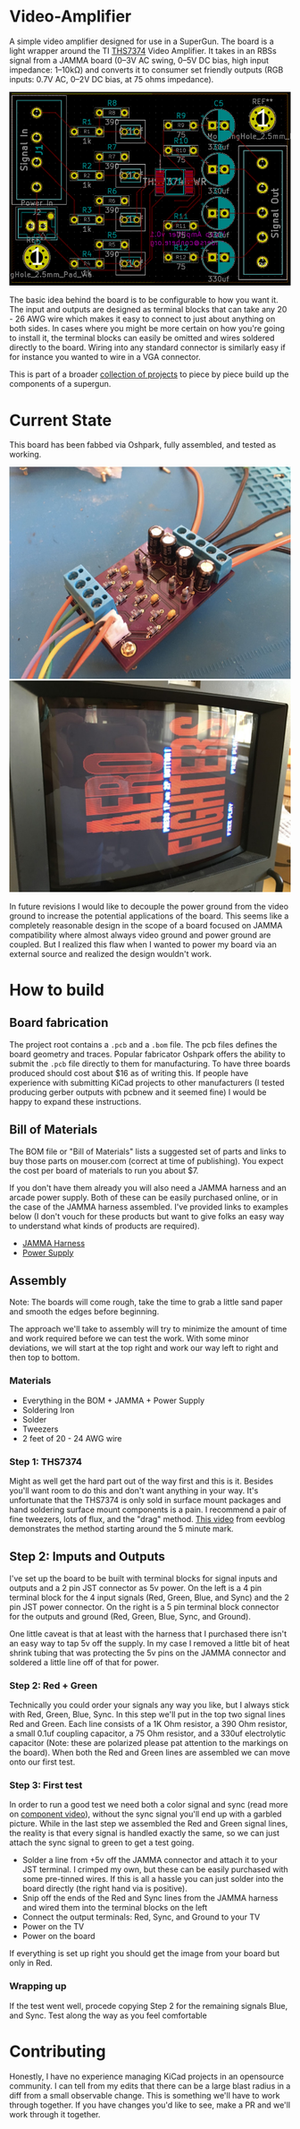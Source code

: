 # Video-Amplifier

A simple video amplifier designed for use in a SuperGun. The board is a light wrapper around the TI [THS7374](https://www.ti.com/product/THS7374) Video Amplifier. It takes in an RBSs signal from a JAMMA board (0–3V AC swing, 0–5V DC bias, high input impedance: 1–10kΩ) and converts it to consumer set friendly outputs (RGB inputs: 0.7V AC, 0–2V DC bias, at 75 ohms impedance).

![Image of pcb design for Video Amplifier v0.1 board](https://raw.githubusercontent.com/aconbere/Video-Amplifier/master/Video-amplifier-v0.1.png)

The basic idea behind the board is to be configurable to how you want it. The input and outputs are designed as terminal blocks that can take any 20 - 26 AWG wire which makes it easy to connect to just about anything on both sides. In cases where you might be more certain on how you're going to install it, the terminal blocks can easily be omitted and wires soldered directly to the board. Wiring into any standard connector is similarly easy if for instance you wanted to wire in a VGA connector.

This is part of a broader [collection of projects](https://github.com/aconbere/Supergun) to piece by piece build up the components of a supergun.

# Current State

This board has been fabbed via Oshpark, fully assembled, and tested as working.

![Image of assembled Video Amplifier v0.1 board](https://raw.githubusercontent.com/aconbere/Video-Amplifier/master/Video-Amplifier-v0.1-Assembled.JPG)
![Image of video output of Video Amplifier v0.1 board](https://raw.githubusercontent.com/aconbere/Video-Amplifier/master/Video-Amplifier-v0.1-example-function.JPG)

In future revisions I would like to decouple the power ground from the video ground to increase the potential applications of the board. This seems like a completely reasonable design in the scope of a board focused on JAMMA compatibility where almost always video ground and power ground are coupled. But I realized this flaw when I wanted to power my board via an external source and realized the design wouldn't work.

# How to build

## Board fabrication

The project root contains a `.pcb` and a `.bom` file. The pcb files defines the board geometry and traces. Popular fabricator Oshpark offers the ability to submit the `.pcb` file directly to them for manufacturing. To have three boards produced should cost about $16 as of writing this. If people have experience with submitting KiCad projects to other manufacturers (I tested producing gerber outputs with pcbnew and it seemed fine) I would be happy to expand these instructions.

## Bill of Materials

The BOM file or "Bill of Materials" lists a suggested set of parts and links to buy those parts on mouser.com (correct at time of publishing). You expect the cost per board of materials to run you about $7.

If you don't have them already you will also need a JAMMA harness and an arcade power supply. Both of these can be easily purchased online, or in the case of the JAMMA harness assembled. I've provided links to examples below (I don't vouch for these products but want to give folks an easy way to understand what kinds of products are required).

* [JAMMA Harness](https://www.ebay.com/itm/JAMMA-Mame-Cabinet-Wiring-Harness-Loom-Multicade-Arcade-Video-Game-PCB-cable/332418279009)
* [Power Supply](https://www.ebay.com/itm/Happ-15-AMP-Switching-Power-Supply-Arcade-Multicade-8-Liner-Games/123679840929)

## Assembly

Note: The boards will come rough, take the time to grab a little sand paper and smooth the edges before beginning.

The approach we'll take to assembly will try to minimize the amount of time and work required before we can test the work. With some minor deviations, we will start at the top right and work our way left to right and then top to bottom.

### Materials

* Everything in the BOM + JAMMA + Power Supply
* Soldering Iron
* Solder
* Tweezers
* 2 feet of 20 - 24 AWG wire

### Step 1: THS7374

Might as well get the hard part out of the way first and this is it. Besides you'll want room to do this and don't want anything in your way. It's unfortunate that the THS7374 is only sold in surface mount packages and hand soldering surface mount components is a pain. I recommend a pair of fine tweezers, lots of flux, and the "drag" method. [This video](http://www.youtube.com/watch?v=hoLf8gvvXXU&t=5m0s) from eevblog demonstrates the method starting around the 5 minute mark.

## Step 2: Imputs and Outputs

I've set up the board to be built with terminal blocks for signal inputs and outputs and a 2 pin JST connector as 5v power. On the left is a 4 pin terminal block for the 4 input signals (Red, Green, Blue, and Sync) and the 2 pin JST power connector. On the right is a 5 pin terminal block connector for the outputs and ground (Red, Green, Blue, Sync, and Ground).

One little caveat is that at least with the harness that I purchased there isn't an easy way to tap 5v off the supply. In my case I removed a little bit of heat shrink tubing that was protecting the 5v pins on the JAMMA connector and soldered a little line off of that for power.

### Step 2: Red + Green

Technically you could order your signals any way you like, but I always stick with Red, Green, Blue, Sync. In this step we'll put in the top two signal lines Red and Green. Each line consists of a 1K Ohm resistor, a 390 Ohm resistor, a small 0.1uf coupling capacitor, a 75 Ohm resistor, and a 330uf electrolytic capacitor (Note: these are polarized please pat attention to the markings on the board). When both the Red and Green lines are assembled we can move onto our first test.

### Step 3: First test

In order to run a good test we need both a color signal and sync (read more on [component video](https://en.wikipedia.org/wiki/Component_video#RGB_analog_component_video)), without the sync signal you'll end up with a garbled picture. While in the last step we assembled the Red and Green signal lines, the reality is that every signal is handled exactly the same, so we can just attach the sync signal to green to get a test going.

* Solder a line from +5v off the JAMMA connector and attach it to your JST terminal. I crimped my own, but these can be easily purchased with some pre-tinned wires. If this is all a hassle you can just solder into the board directly (the right hand via is positive).
* Snip off the ends of the Red and Sync lines from the JAMMA harness and wired them into the terminal blocks on the left
* Connect the output terminals: Red, Sync, and Ground to your TV
* Power on the TV
* Power on the board

If everything is set up right you should get the image from your board but only in Red.

### Wrapping up

If the test went well, procede copying Step 2 for the remaining signals Blue, and Sync. Test along the way as you feel comfortable

# Contributing

Honestly, I have no experience managing KiCad projects in an opensource community. I can tell from my edits that there can be a large blast radius in a diff from a small observable change. This is something we'll have to work through together. If you have changes you'd like to see, make a PR and we'll work through it together.